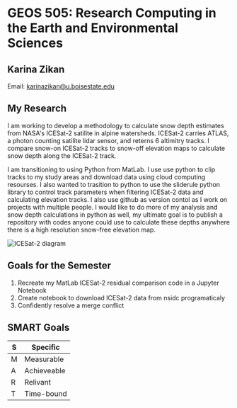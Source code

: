 # GEOS 505: Research Computing in the Earth and Environmental Sciences

## Karina Zikan

Email: [karinazikan@u.boisestate.edu](mailto:karinazikan@u.boisestate.edu)

## My Research

I am working to develop a methodology to calculate snow depth estimates from NASA's ICESat-2 satilite in alpine watersheds. ICESat-2 carries ATLAS, a photon counting satilite lidar sensor, and reterns 6 altimitry tracks. I compare snow-on ICESat-2 tracks to snow-off elevation maps to calculate snow depth along the ICESat-2 track. 

I am transitioning to using Python from MatLab. I use use python to clip tracks to my study areas and download data using cloud computing resourses. I also wanted to trasition to python to use the sliderule python library to control track parameters when filtering ICESat-2 data and calculating elevation tracks. I also use github as version contol as I work on projects with multiple people. I would like to do more of my analysis and snow depth calculations in python as well, my ultimate goal is to publish a repository with codes anyone could use to calculate these depths anywhere there is a high resolution snow-free elevation map.

![ICESat-2 diagram](Images/BannerHorizontal_2k.png)



## Goals for the Semester

1. Recreate my MatLab ICESat-2 residual comparison code in a Jupyter Notebook
2. Create notebook to download ICESat-2 data from nsidc programaticaly 
3. Confidently resolve a merge conflict

## SMART Goals
|S|Specific|
|---------|----------|
|M|Measurable |
|A|Achieveable|
|R|Relivant|
|T|Time-bound|
